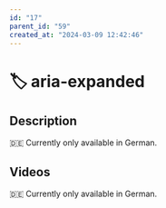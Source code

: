 ```yaml
---
id: "17"
parent_id: "59"
created_at: "2024-03-09 12:42:46"
---
```


# 🏷️ aria-expanded

## Description

🇩🇪 Currently only available in German.

## Videos

🇩🇪 Currently only available in German.
